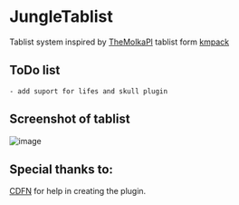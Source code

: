 # JungleTablist

Tablist system inspired by [TheMolkaPl](https://github.com/TheMolkaPL) tablist form [kmpack](https://kwadratowa.tv/kmpack)

## ToDo list

```
- add suport for lifes and skull plugin
```
## Screenshot of tablist

![image](https://user-images.githubusercontent.com/50914789/106001033-c5dbed00-60af-11eb-8b2c-81f4cf532f3b.png)

## Special thanks to:
[CDFN](https://github.com/CDFN) for help in creating the plugin.

